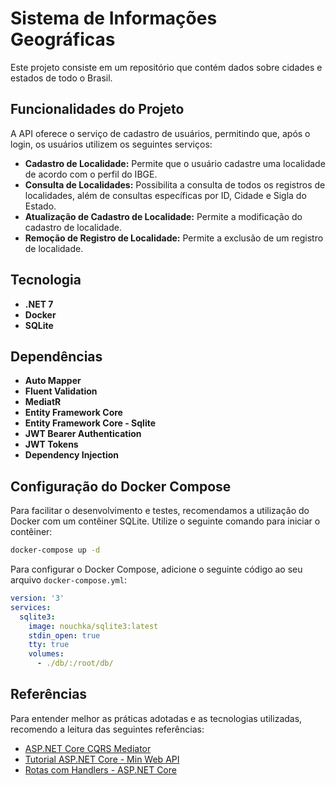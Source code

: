 # Sistema de Informações Geográficas

Este projeto consiste em um repositório que contém dados sobre cidades e estados de todo o Brasil.

## Funcionalidades do Projeto

A API oferece o serviço de cadastro de usuários, permitindo que, após o login, os usuários utilizem os seguintes serviços:

- **Cadastro de Localidade:** Permite que o usuário cadastre uma localidade de acordo com o perfil do IBGE.
- **Consulta de Localidades:** Possibilita a consulta de todos os registros de localidades, além de consultas específicas por ID, Cidade e Sigla do Estado.
- **Atualização de Cadastro de Localidade:** Permite a modificação do cadastro de localidade.
- **Remoção de Registro de Localidade:** Permite a exclusão de um registro de localidade.

## Tecnologia 

- **.NET 7**
- **Docker**
- **SQLite**

## Dependências

- **Auto Mapper**
- **Fluent Validation**
- **MediatR**
- **Entity Framework Core**
- **Entity Framework Core - Sqlite**
- **JWT Bearer Authentication**
- **JWT Tokens**
- **Dependency Injection**

## Configuração do Docker Compose

Para facilitar o desenvolvimento e testes, recomendamos a utilização do Docker com um contêiner SQLite. Utilize o seguinte comando para iniciar o contêiner:

```bash
docker-compose up -d
```
Para configurar o Docker Compose, adicione o seguinte código ao seu arquivo `docker-compose.yml`:

```yaml
version: '3'
services:
  sqlite3:
    image: nouchka/sqlite3:latest
    stdin_open: true
    tty: true
    volumes:
      - ./db/:/root/db/
```

## Referências

Para entender melhor as práticas adotadas e as tecnologias utilizadas, recomendo a leitura das seguintes referências:

- [ASP.NET Core CQRS Mediator](https://balta.io/blog/aspnet-core-cqrs-mediator)
- [Tutorial ASP.NET Core - Min Web API](https://learn.microsoft.com/pt-br/aspnet/core/tutorials/min-web-api?view=aspnetcore-8.0&tabs=visual-studio)
- [Rotas com Handlers - ASP.NET Core](https://learn.microsoft.com/pt-br/aspnet/core/fundamentals/minimal-apis/route-handlers?view=aspnetcore-8.0)
